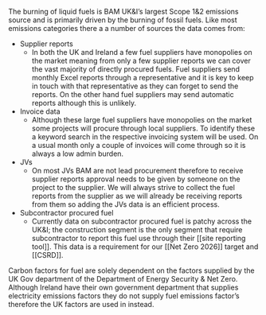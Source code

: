 The burning of liquid fuels is BAM UK&I’s largest Scope 1&2 emissions source and is primarily driven by the burning of fossil fuels. Like most emissions categories there a a number of sources the data comes from:
- Supplier reports
	- In both the UK and Ireland a few fuel suppliers have monopolies on the market meaning from only a few supplier reports we can cover the vast majority of directly procured fuels. Fuel suppliers send monthly Excel reports through a representative and it is key to keep in touch with that representative as they can forget to send the reports. On the other hand fuel suppliers may send automatic reports although this is unlikely.
- Invoice data
	- Although these large fuel suppliers have monopolies on the market some projects will procure through local suppliers. To identify these a keyword search in the respective invoicing system will be used. On a usual month only a couple of invoices will come through so it is always a low admin burden.
- JVs
	- On most JVs BAM are not lead procurement therefore to receive supplier reports approval needs to be given by someone on the project to the supplier. We will always strive to collect the fuel reports from the supplier as we will already be receiving reports from them so adding the JVs data is an efficient process. 
- Subcontractor procured fuel
	- Currently data on subcontractor procured fuel is patchy across the UK&I; the construction segment is the only segment that require subcontractor to report this fuel use through their [[site reporting tool]]. This data is a requirement for our [[Net Zero 2026]] target and [[CSRD]].

Carbon factors for fuel are solely dependent on the factors supplied by the UK Gov department of the Department of Energy Security & Net Zero. Although Ireland have their own government department that supplies electricity emissions factors they do not supply fuel emissions factor’s therefore the UK factors are used in instead.